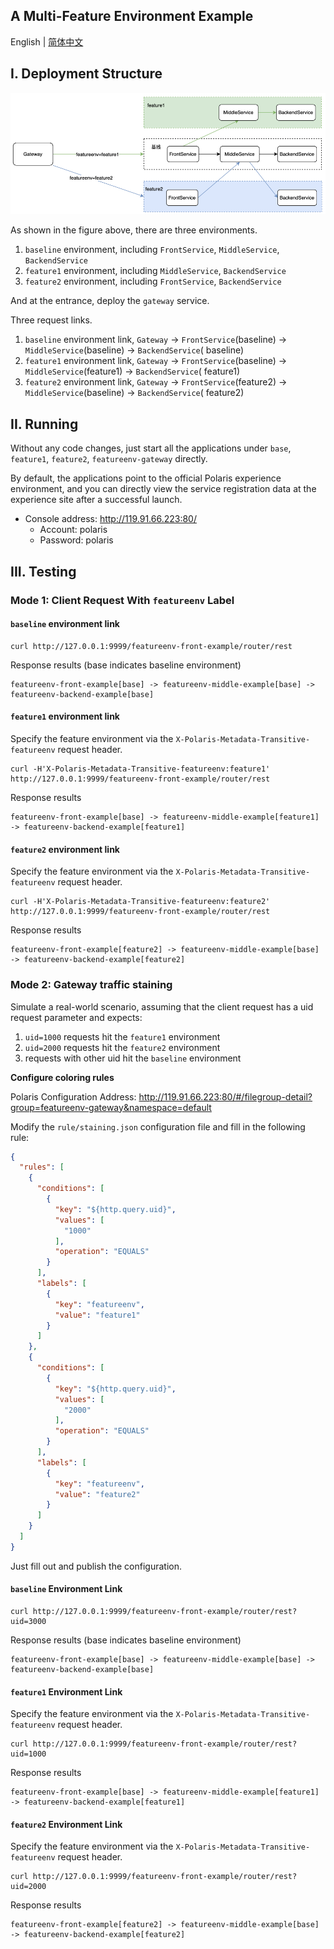 ## A Multi-Feature Environment Example

English | [简体中文](./README-zh.md)

## I. Deployment Structure

<img src="./imgs/structs.png" alt="multi-feature environment structure"/>

As shown in the figure above, there are three environments.

1. `baseline` environment, including `FrontService`, `MiddleService`, `BackendService`
2. `feature1` environment, including `MiddleService`, `BackendService`
3. `feature2` environment, including `FrontService`, `BackendService`

And at the entrance, deploy the `gateway` service.

Three request links.

1. `baseline` environment link, `Gateway` -> `FrontService`(baseline) -> `MiddleService`(baseline) -> `BackendService`(
   baseline)
2. `feature1` environment link, `Gateway` -> `FrontService`(baseline) -> `MiddleService`(feature1) -> `BackendService`(
   feature1)
3. `feature2` environment link, `Gateway` -> `FrontService`(feature2) -> `MiddleService`(baseline) -> `BackendService`(
   feature2)

## II. Running

Without any code changes, just start all the applications under `base`, `feature1`, `feature2`, `featureenv-gateway`
directly.

By default, the applications point to the official Polaris experience environment, and you can directly view the service
registration data at the experience site after a successful launch.

- Console address: http://119.91.66.223:80/
    - Account: polaris
    - Password: polaris

## III. Testing

### Mode 1: Client Request With `featureenv` Label

#### `baseline` environment link

````
curl http://127.0.0.1:9999/featureenv-front-example/router/rest
````

Response results (base indicates baseline environment)

````
featureenv-front-example[base] -> featureenv-middle-example[base] -> featureenv-backend-example[base]
````

#### `feature1` environment link

Specify the feature environment via the `X-Polaris-Metadata-Transitive-featureenv` request header.

````
curl -H'X-Polaris-Metadata-Transitive-featureenv:feature1' http://127.0.0.1:9999/featureenv-front-example/router/rest
````

Response results

````
featureenv-front-example[base] -> featureenv-middle-example[feature1] -> featureenv-backend-example[feature1]
````

#### `feature2` environment link

Specify the feature environment via the `X-Polaris-Metadata-Transitive-featureenv` request header.

````
curl -H'X-Polaris-Metadata-Transitive-featureenv:feature2' http://127.0.0.1:9999/featureenv-front-example/router/rest
````

Response results

````
featureenv-front-example[feature2] -> featureenv-middle-example[base] -> featureenv-backend-example[feature2]
````

### Mode 2: Gateway traffic staining

Simulate a real-world scenario, assuming that the client request has a uid request parameter and expects:

1. `uid=1000` requests hit the `feature1` environment
2. `uid=2000` requests hit the `feature2` environment
3. requests with other uid hit the `baseline` environment

**Configure coloring rules**

Polaris Configuration Address: http://119.91.66.223:80/#/filegroup-detail?group=featureenv-gateway&namespace=default

Modify the `rule/staining.json` configuration file and fill in the following rule:

````json
{
  "rules": [
    {
      "conditions": [
        {
          "key": "${http.query.uid}",
          "values": [
            "1000"
          ],
          "operation": "EQUALS"
        }
      ],
      "labels": [
        {
          "key": "featureenv",
          "value": "feature1"
        }
      ]
    },
    {
      "conditions": [
        {
          "key": "${http.query.uid}",
          "values": [
            "2000"
          ],
          "operation": "EQUALS"
        }
      ],
      "labels": [
        {
          "key": "featureenv",
          "value": "feature2"
        }
      ]
    }
  ]
}
````

Just fill out and publish the configuration.

#### `baseline` Environment Link

````
curl http://127.0.0.1:9999/featureenv-front-example/router/rest?uid=3000
````

Response results (base indicates baseline environment)

````
featureenv-front-example[base] -> featureenv-middle-example[base] -> featureenv-backend-example[base]
````

#### `feature1` Environment Link

Specify the feature environment via the `X-Polaris-Metadata-Transitive-featureenv` request header.

````
curl http://127.0.0.1:9999/featureenv-front-example/router/rest?uid=1000
````

Response results

````
featureenv-front-example[base] -> featureenv-middle-example[feature1] -> featureenv-backend-example[feature1]
````

#### `feature2` Environment Link

Specify the feature environment via the `X-Polaris-Metadata-Transitive-featureenv` request header.

````
curl http://127.0.0.1:9999/featureenv-front-example/router/rest?uid=2000
````

Response results

````
featureenv-front-example[feature2] -> featureenv-middle-example[base] -> featureenv-backend-example[feature2]
````


